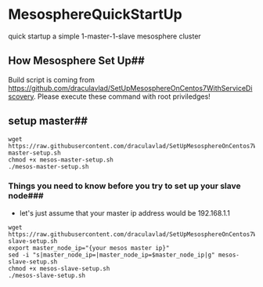 # MesosphereQuickStartUp
quick startup a simple 1-master-1-slave mesosphere cluster

## How Mesosphere Set Up##
Build script is coming from https://github.com/draculavlad/SetUpMesosphereOnCentos7WithServiceDiscovery.
Please execute these command with root priviledges!

## setup master##
```shell
wget https://raw.githubusercontent.com/draculavlad/SetUpMesosphereOnCentos7WithServiceDiscovery/master/mesos-master-setup.sh
chmod +x mesos-master-setup.sh
./mesos-master-setup.sh
```

### Things you need to know before you try to set up your slave node###
* let's just assume that your master ip address would be 192.168.1.1
```shell
wget https://raw.githubusercontent.com/draculavlad/SetUpMesosphereOnCentos7WithServiceDiscovery/master/mesos-slave-setup.sh
export master_node_ip="{your mesos master ip}"
sed -i "s|master_node_ip=|master_node_ip=$master_node_ip|g" mesos-slave-setup.sh
chmod +x mesos-slave-setup.sh
./mesos-slave-setup.sh
```

